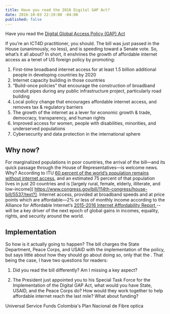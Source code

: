 ```yaml
---
title: Have you read the 2016 Digital GAP Act?
date: 2016-10-03 22:19:00 -04:00
published: false
---
```


Have you read the [Digital Global Access Policy (GAP) Act](https://www.congress.gov/bill/114th-congress/house-bill/5537/text?) 

If you’re an ICT4D practitioner, you should. The bill was just passed in the House (unanimously, no less), and is speeding toward a Senate vote. So, what’s it all about? In short, it enshrines the growth of affordable internet access as a tenet of US foreign policy by promoting: 

1. First-time broadband internet access for at least 1.5 billion additional people in developing countries by 2020 
2. Internet capacity building in those countries
3. “Build-once policies” that encourage the construction of broadband conduit pipes during any public infrastructure project, particularly road building
4. Local policy change that encourages affordable internet access, and removes tax & regulatory barriers
5. The growth of the internet as a lever for economic growth & trade, democracy, transparency, and human rights
6. Improved access for women, people with disabilities, minorities, and underserved populations
7. Cybersecurity and data protection in the international sphere

## Why now?
For marginalized populations in poor countries, the arrival of the bill—and its quick passage through the House of Representatives—is welcome news. Why? According to ITU [60 percent of the world’s population remains without internet access]( http://www.itu.int/en/ITU-D/Statistics/Documents/publications/misr2015/MISR2015-w5.pdf), and an estimated 75 percent of that population lives in just 20 countries and is [largely rural, female, elderly, illiterate, and low-income]( https://www.congress.gov/bill/114th-congress/house-bill/5537/text?]. Internet access, provided at broadband speeds and at price points which are affordable—2% or less of monthly income according to the Alliance for Affordable Internet’s [2015-2016 Internet Affordability Report ](http://a4ai.org/affordability-report/)--will be a key driver of the next epoch of global gains in incomes, equality, rights, and security around the world. 

## Implementation
So how is it actually going to happen? The bill charges the State Department, Peace Corps, and USAID with the implementation of the policy, but says little about how they should go about doing so, only that the . That being the case, I have two questions for readers:

1. Did you read the bill differently? Am I missing a key aspect? 

2. The President just appointed you to his Special Task Force for the Implementation of the Digital GAP Act, what would you have State, USAID, and the Peace Corps do? How would they work together to help affordable internet reach the last mile? What about funding? 


Universal Service Funds
Colombia's Plan Nacional de Fibre optica